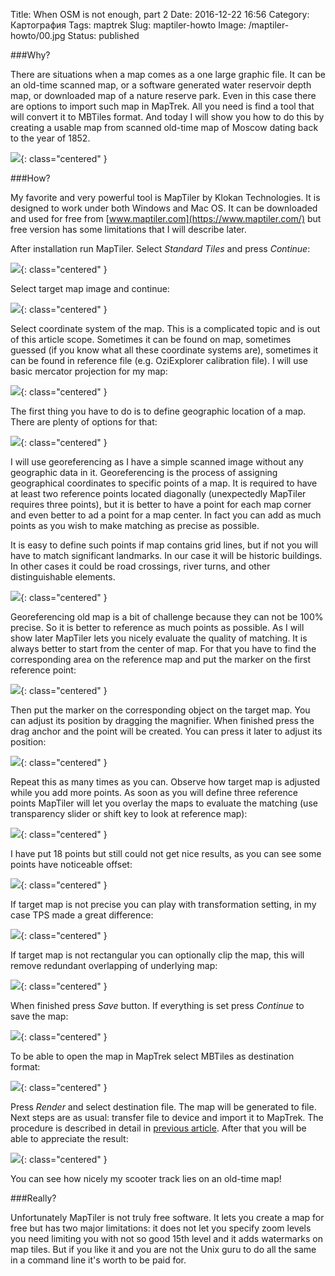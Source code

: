 Title: When OSM is not enough, part 2
Date: 2016-12-22 16:56
Category: Картография
Tags: maptrek
Slug: maptiler-howto
Image: /maptiler-howto/00.jpg
Status: published

###Why?

There are situations when a map comes as a one large graphic file. It can be an old-time scanned map, or a software generated water reservoir depth map, or downloaded map of a nature reserve park. Even in this case there are options to import such map in MapTrek. All you need is find a tool that will convert it to MBTiles format. And today I will show you how to do this by creating a usable map from scanned old-time map of Moscow dating back to the year of 1852.

<!-- PELICAN_END_SUMMARY -->

![]({attach}maptiler-howto/00.jpg){: class="centered" }

###How?

My favorite and very powerful tool is MapTiler by Klokan Technologies. It is designed to work under both Windows and Mac OS. It can be downloaded and used for free from [www.maptiler.com](https://www.maptiler.com/) but free version has some limitations that I will describe later.

After installation run MapTiler. Select _Standard Tiles_ and press _Continue_:

![]({attach}maptiler-howto/01.png){: class="centered" }

Select target map image and continue:

![]({attach}maptiler-howto/02.png){: class="centered" }

Select coordinate system of the map. This is a complicated topic and is out of this article scope. Sometimes it can be found on map, sometimes guessed (if you know what all these coordinate systems are), sometimes it can be found in reference file (e.g. OziExplorer calibration file). I will use basic mercator projection for my map:

![]({attach}maptiler-howto/03.png){: class="centered" }

The first thing you have to do is to define geographic location of a map. There are plenty of options for that:

![]({attach}maptiler-howto/04.png){: class="centered" }

I will use georeferencing as I have a simple scanned image without any geographic data in it. Georeferencing is the process of assigning geographical coordinates to specific points of a map. It is required to have at least two reference points located diagonally (unexpectedly MapTiler requires three points), but it is better to have a point for each map corner and even better to ad a point for a map center. In fact you can add as much points as you wish to make matching as precise as possible.

It is easy to define such points if map contains grid lines, but if not you will have to match significant landmarks. In our case it will be historic buildings. In other cases it could be road crossings, river turns, and other distinguishable elements.

![]({attach}maptiler-howto/05.png){: class="centered" }

Georeferencing old map is a bit of challenge because they can not be 100% precise. So it is better to reference as much points as possible. As I will show later MapTiler lets you nicely evaluate the quality of matching. It is always better to start from the center of map. For that you have to find the corresponding area on the reference map and put the marker on the first reference point:

![]({attach}maptiler-howto/06.png){: class="centered" }

Then put the marker on the corresponding object on the target map. You can adjust its position by dragging the magnifier. When finished press the drag anchor and the point will be created. You can press it later to adjust its position:

![]({attach}maptiler-howto/07.png){: class="centered" }

Repeat this as many times as you can. Observe how target map is adjusted while you add more points. As soon as you will define three reference points MapTiler will let you overlay the maps to evaluate the matching (use transparency slider or shift key to look at reference map):

![]({attach}maptiler-howto/08.png){: class="centered" }

I have put 18 points but still could not get nice results, as you can see some points have noticeable offset:

![]({attach}maptiler-howto/09.png){: class="centered" }

If target map is not precise you can play with transformation setting, in my case TPS made a great difference:

![]({attach}maptiler-howto/10.png){: class="centered" }

If target map is not rectangular you can optionally clip the map, this will remove redundant overlapping of underlying map:

![]({attach}maptiler-howto/11.png){: class="centered" }

When finished press _Save_ button. If everything is set press _Continue_ to save the map:

![]({attach}maptiler-howto/12.png){: class="centered" }

To be able to open the map in MapTrek select MBTiles as destination format:

![]({attach}maptiler-howto/13.png){: class="centered" }

Press _Render_ and select destination file. The map will be generated to file. Next steps are as usual: transfer file to device and import it to MapTrek. The procedure is described in detail in [previous article]({filename}sasplanet-howto.md). After that you will be able to appreciate the result:

![]({attach}maptiler-howto/14.png){: class="centered" }

You can see how nicely my scooter track lies on an old-time map!

###Really?

Unfortunately MapTiler is not truly free software. It lets you create a map for free but has two major limitations: it does not let you specify zoom levels you need limiting you with not so good 15th level and it adds watermarks on map tiles. But if you like it and you are not the Unix guru to do all the same in a command line it's worth to be paid for.

